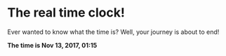 # The real time clock!

Ever wanted to know what the time is? Well, your journey is about to end!

**The time is Nov 13, 2017, 01:15**